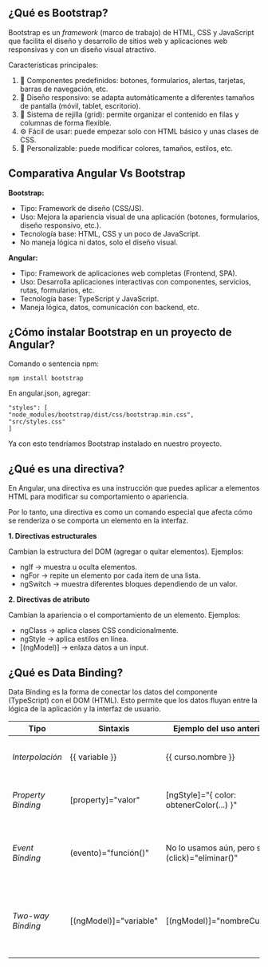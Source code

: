 ## ¿Qué es Bootstrap?

Bootstrap es un _framework_ (marco de trabajo) de HTML, CSS y JavaScript que facilita el diseño y desarrollo de sitios web y aplicaciones web responsivas y con un diseño visual atractivo.

Características principales:

1. 🎨 Componentes predefinidos: botones, formularios, alertas, tarjetas, barras de navegación, etc.
2. 📱 Diseño responsivo: se adapta automáticamente a diferentes tamaños de pantalla (móvil, tablet, escritorio).
3. 🧱 Sistema de rejilla (grid): permite organizar el contenido en filas y columnas de forma flexible.
4. ⚙️ Fácil de usar: puede empezar solo con HTML básico y unas clases de CSS.
5. 🔧 Personalizable: puede modificar colores, tamaños, estilos, etc.

## Comparativa Angular Vs Bootstrap

**Bootstrap:**

- Tipo: Framework de diseño (CSS/JS).
- Uso: Mejora la apariencia visual de una aplicación (botones, formularios, diseño responsivo, etc.).
- Tecnología base: HTML, CSS y un poco de JavaScript.
- No maneja lógica ni datos, solo el diseño visual.

**Angular:**

- Tipo: Framework de aplicaciones web completas (Frontend, SPA).
- Uso: Desarrolla aplicaciones interactivas con componentes, servicios, rutas, formularios, etc.
- Tecnología base: TypeScript y JavaScript.
- Maneja lógica, datos, comunicación con backend, etc.

## ¿Cómo instalar Bootstrap en un proyecto de Angular?

Comando o sentencia npm:
```
npm install bootstrap
```
En angular.json, agregar:
```
"styles": [
"node_modules/bootstrap/dist/css/bootstrap.min.css",
"src/styles.css"
]
```
Ya con esto tendríamos Bootstrap instalado en nuestro proyecto.

## ¿Qué es una directiva?

En Angular, una directiva es una instrucción que puedes aplicar a elementos HTML para modificar su comportamiento o apariencia.

Por lo tanto, una directiva es como un comando especial que afecta cómo se renderiza o se comporta un elemento en la interfaz.

**1\. Directivas estructurales**

Cambian la estructura del DOM (agregar o quitar elementos). Ejemplos:

- ngIf → muestra u oculta elementos.
- ngFor → repite un elemento por cada item de una lista.
- ngSwitch → muestra diferentes bloques dependiendo de un valor.

**2\. Directivas de atributo**

Cambian la apariencia o el comportamiento de un elemento. Ejemplos:

- ngClass → aplica clases CSS condicionalmente.
- ngStyle → aplica estilos en línea.
- \[(ngModel)\] → enlaza datos a un input.

## ¿Qué es Data Binding?

Data Binding es la forma de conectar los datos del componente (TypeScript) con el DOM (HTML). Esto permite que los datos fluyan entre la lógica de la aplicación y la interfaz de usuario.

| **Tipo** | **Sintaxis** | **Ejemplo del uso anterior** | **¿Qué hace?** |
| --- | --- | --- | --- |
| _Interpolación_ | {{ variable }} | {{ curso.nombre }} | Muestra datos del componente en el HTML |
| _Property Binding_ | \[property\]="valor" | \[ngStyle\]="{ color: obtenerColor(...) }" | Asigna valores a propiedades del DOM |
| _Event Binding_ | (evento)="función()" | No lo usamos aún, pero sería (click)="eliminar()" | Ejecuta funciones del componente desde la vista |
| _Two-way Binding_ | \[(ngModel)\]="variable" | \[(ngModel)\]="nombreCurso" | Conecta una variable del componente y el input en ambas direcciones |
